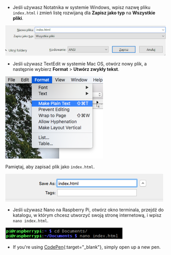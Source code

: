  -  Jeśli używasz Notatnika w systemie Windows, wpisz nazwę pliku `index.html` i zmień listę rozwijaną dla **Zapisz jako typ** na **Wszystkie pliki**.

  ![Zapisz jako HTML za pomocą Notatnika](images/save-as-html-notepad.png)

 - Jeśli używasz TextEdit w systemie Mac OS, otwórz nowy plik, a następnie wybierz **Format** > **Utwórz zwykły tekst**.

  ![Mac utwórz zwykły tekst](images/mac-make-plaintext.png)

  Pamiętaj, aby zapisać plik jako `index.html`.

  ![MAC zapisz jako HTML](images/mac-name-file.png)

 - Jeśli używasz Nano na Raspberry Pi, otwórz okno terminala, przejdź do katalogu, w którym chcesz utworzyć swoją stronę internetową, i wpisz `nano index.html`.

  ![Nano tworzenie HTML](images/pi-html-nano.png)

 - If you're using [CodePen](http://codepen.io){:target="_blank"}, simply open up a new pen.
